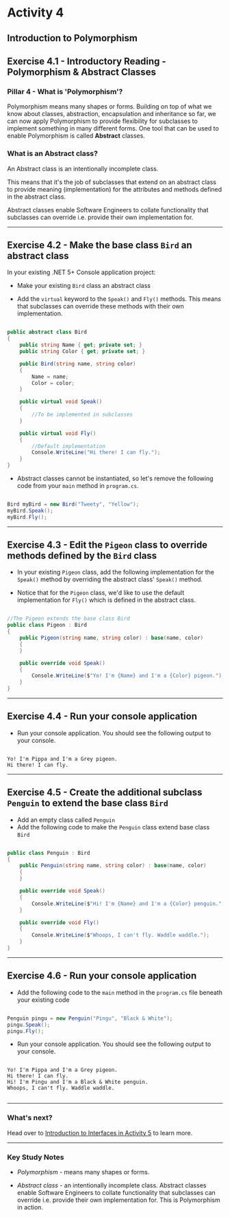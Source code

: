 # Activity 4
## Introduction to Polymorphism

## Exercise 4.1 - Introductory Reading - Polymorphism & Abstract Classes

### Pillar 4 - What is 'Polymorphism'?

Polymorphism means many shapes or forms. Building on top of what we know about classes, abstraction, encapsulation and inheritance so far, we can now apply Polymorphism to provide flexibility for subclasses to implement something in many different forms. One tool that can be used to enable Polymorphism is called **Abstract** classes.

### What is an Abstract class?

An Abstract class is an intentionally incomplete class. 

This means that it's the job of subclasses that extend on an abstract class to provide meaning (implementation) for the attributes and methods defined in the abstract class.

Abstract classes enable Software Engineers to collate functionality that subclasses can override i.e. provide their own implementation for.

---

## Exercise 4.2 - Make the base class `Bird` an abstract class

In your existing .NET 5+ Console application project:

- Make your existing `Bird` class an abstract class

- Add the `virtual` keyword to the `Speak()` and `Fly()` methods. This means that subclasses can override these methods with their own implementation.

```csharp

public abstract class Bird
{
    public string Name { get; private set; }
    public string Color { get; private set; }

    public Bird(string name, string color)
    {
        Name = name;
        Color = color;
    }

    public virtual void Speak() 
    {
        //To be implemented in subclasses
    }

    public virtual void Fly() 
    {
        //Default implementation
        Console.WriteLine("Hi there! I can fly.");
    }
}

```

- Abstract classes cannot be instantiated, so let's remove the following code from your `main` method in `program.cs`.

```csharp

Bird myBird = new Bird("Tweety", "Yellow");
myBird.Speak();
myBird.Fly();

```

---

## Exercise 4.3 - Edit the `Pigeon` class to override methods defined by the `Bird` class

- In your existing `Pigeon` class, add the following implementation for the `Speak()` method by overriding the abstract class' `Speak()` method.

- Notice that for the `Pigeon` class, we'd like to use the default implementation for `Fly()` which is defined in the abstract class.


```csharp

//The Pigeon extends the base class Bird
public class Pigeon : Bird
{
    public Pigeon(string name, string color) : base(name, color)
    {
    }

    public override void Speak() 
    {
        Console.WriteLine($"Yo! I'm {Name} and I'm a {Color} pigeon.");
    }
}

```

---
## Exercise 4.4 - Run your console application

- Run your console application. You should see the following output to your console.

```

Yo! I'm Pippa and I'm a Grey pigeon.
Hi there! I can fly.

```

---

## Exercise 4.5 - Create the additional subclass `Penguin` to extend the base class `Bird`

- Add an empty class called `Penguin`
- Add the following code to make the `Penguin` class extend base class `Bird`

```csharp

public class Penguin : Bird
{
    public Penguin(string name, string color) : base(name, color)
    {
    }

    public override void Speak() 
    {
        Console.WriteLine($"Hi! I'm {Name} and I'm a {Color} penguin.");
    }

    public override void Fly() 
    {
        Console.WriteLine($"Whoops, I can't fly. Waddle waddle.");
    }
}

```

---

## Exercise 4.6 - Run your console application

- Add the following code to the `main` method in the `program.cs` file beneath your existing code

```csharp

Penguin pingu = new Penguin("Pingu", "Black & White");
pingu.Speak();
pingu.Fly();

```

- Run your console application. You should see the following output to your console.

```

Yo! I'm Pippa and I'm a Grey pigeon.
Hi there! I can fly.
Hi! I'm Pingu and I'm a Black & White penguin.
Whoops, I can't fly. Waddle waddle.


```
---

### What's next?

Head over to [Introduction to Interfaces in Activity 5](./activity_5.md) to learn more.

---

### Key Study Notes

- *Polymorphism* - means many shapes or forms.

- *Abstract class* - an intentionally incomplete class. Abstract classes enable Software Engineers to collate functionality that subclasses can override i.e. provide their own implementation for. This is Polymorphism in action.